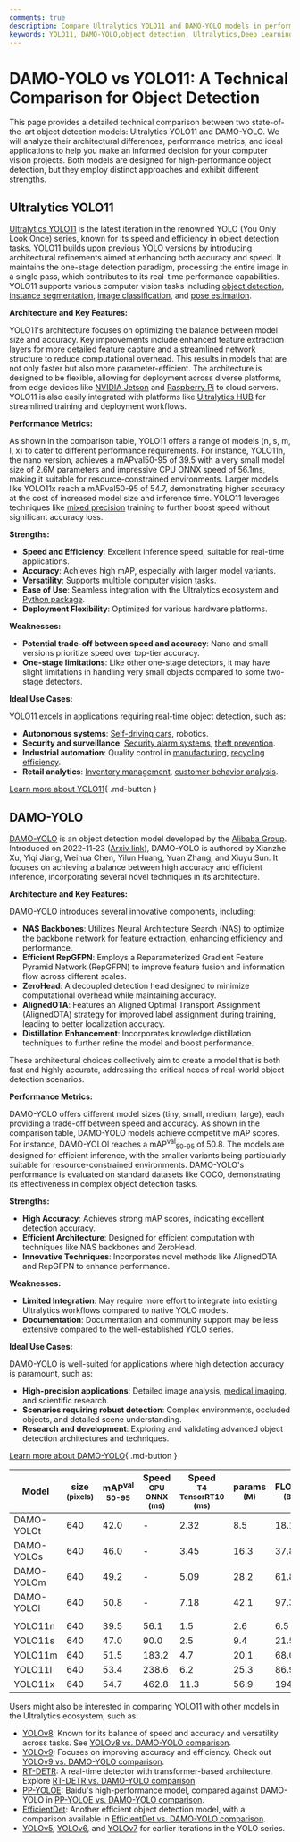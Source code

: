 ```yaml
---
comments: true
description: Compare Ultralytics YOLO11 and DAMO-YOLO models in performance, architecture, and use cases. Discover the best fit for your computer vision needs.
keywords: YOLO11, DAMO-YOLO,object detection, Ultralytics,Deep Learning, Computer Vision, Model Comparison, Neural Networks, Performance Metrics, AI Models
---
```


# DAMO-YOLO vs YOLO11: A Technical Comparison for Object Detection

This page provides a detailed technical comparison between two state-of-the-art object detection models: Ultralytics YOLO11 and DAMO-YOLO. We will analyze their architectural differences, performance metrics, and ideal applications to help you make an informed decision for your computer vision projects. Both models are designed for high-performance object detection, but they employ distinct approaches and exhibit different strengths.

<script async src="https://cdn.jsdelivr.net/npm/chart.js"></script>
<script defer src="../../javascript/benchmark.js"></script>

<canvas id="modelComparisonChart" width="1024" height="400" active-models='["DAMO-YOLO", "YOLO11"]'></canvas>

## Ultralytics YOLO11

[Ultralytics YOLO11](https://docs.ultralytics.com/models/yolo11/) is the latest iteration in the renowned YOLO (You Only Look Once) series, known for its speed and efficiency in object detection tasks. YOLO11 builds upon previous YOLO versions by introducing architectural refinements aimed at enhancing both accuracy and speed. It maintains the one-stage detection paradigm, processing the entire image in a single pass, which contributes to its real-time performance capabilities. YOLO11 supports various computer vision tasks including [object detection](https://www.ultralytics.com/glossary/object-detection), [instance segmentation](https://www.ultralytics.com/glossary/instance-segmentation), [image classification](https://docs.ultralytics.com/tasks/classify/), and [pose estimation](https://docs.ultralytics.com/tasks/pose/).

**Architecture and Key Features:**

YOLO11's architecture focuses on optimizing the balance between model size and accuracy. Key improvements include enhanced feature extraction layers for more detailed feature capture and a streamlined network structure to reduce computational overhead. This results in models that are not only faster but also more parameter-efficient. The architecture is designed to be flexible, allowing for deployment across diverse platforms, from edge devices like [NVIDIA Jetson](https://docs.ultralytics.com/guides/nvidia-jetson/) and [Raspberry Pi](https://docs.ultralytics.com/guides/raspberry-pi/) to cloud servers. YOLO11 is also easily integrated with platforms like [Ultralytics HUB](https://www.ultralytics.com/hub) for streamlined training and deployment workflows.

**Performance Metrics:**

As shown in the comparison table, YOLO11 offers a range of models (n, s, m, l, x) to cater to different performance requirements. For instance, YOLO11n, the nano version, achieves a mAPval50-95 of 39.5 with a very small model size of 2.6M parameters and impressive CPU ONNX speed of 56.1ms, making it suitable for resource-constrained environments. Larger models like YOLO11x reach a mAPval50-95 of 54.7, demonstrating higher accuracy at the cost of increased model size and inference time. YOLO11 leverages techniques like [mixed precision](https://www.ultralytics.com/glossary/mixed-precision) training to further boost speed without significant accuracy loss.

**Strengths:**

- **Speed and Efficiency**: Excellent inference speed, suitable for real-time applications.
- **Accuracy**: Achieves high mAP, especially with larger model variants.
- **Versatility**: Supports multiple computer vision tasks.
- **Ease of Use**: Seamless integration with the Ultralytics ecosystem and [Python package](https://docs.ultralytics.com/usage/python/).
- **Deployment Flexibility**: Optimized for various hardware platforms.

**Weaknesses:**

- **Potential trade-off between speed and accuracy**: Nano and small versions prioritize speed over top-tier accuracy.
- **One-stage limitations**: Like other one-stage detectors, it may have slight limitations in handling very small objects compared to some two-stage detectors.

**Ideal Use Cases:**

YOLO11 excels in applications requiring real-time object detection, such as:

- **Autonomous systems**: [Self-driving cars](https://www.ultralytics.com/solutions/ai-in-self-driving), robotics.
- **Security and surveillance**: [Security alarm systems](https://docs.ultralytics.com/guides/security-alarm-system/), [theft prevention](https://www.ultralytics.com/blog/computer-vision-for-theft-prevention-enhancing-security).
- **Industrial automation**: Quality control in [manufacturing](https://www.ultralytics.com/solutions/ai-in-manufacturing), [recycling efficiency](https://www.ultralytics.com/blog/recycling-efficiency-the-power-of-vision-ai-in-automated-sorting).
- **Retail analytics**: [Inventory management](https://www.ultralytics.com/blog/ai-for-smarter-retail-inventory-management), [customer behavior analysis](https://www.ultralytics.com/blog/achieving-retail-efficiency-with-ai).

[Learn more about YOLO11](https://docs.ultralytics.com/models/yolo11/){ .md-button }

## DAMO-YOLO

[DAMO-YOLO](https://github.com/tinyvision/DAMO-YOLO) is an object detection model developed by the [Alibaba Group](https://www.alibaba.com/). Introduced on 2022-11-23 ([Arxiv link](https://arxiv.org/abs/2211.15444v2)), DAMO-YOLO is authored by Xianzhe Xu, Yiqi Jiang, Weihua Chen, Yilun Huang, Yuan Zhang, and Xiuyu Sun. It focuses on achieving a balance between high accuracy and efficient inference, incorporating several novel techniques in its architecture.

**Architecture and Key Features:**

DAMO-YOLO introduces several innovative components, including:

- **NAS Backbones**: Utilizes Neural Architecture Search (NAS) to optimize the backbone network for feature extraction, enhancing efficiency and performance.
- **Efficient RepGFPN**: Employs a Reparameterized Gradient Feature Pyramid Network (RepGFPN) to improve feature fusion and information flow across different scales.
- **ZeroHead**: A decoupled detection head designed to minimize computational overhead while maintaining accuracy.
- **AlignedOTA**: Features an Aligned Optimal Transport Assignment (AlignedOTA) strategy for improved label assignment during training, leading to better localization accuracy.
- **Distillation Enhancement**: Incorporates knowledge distillation techniques to further refine the model and boost performance.

These architectural choices collectively aim to create a model that is both fast and highly accurate, addressing the critical needs of real-world object detection scenarios.

**Performance Metrics:**

DAMO-YOLO offers different model sizes (tiny, small, medium, large), each providing a trade-off between speed and accuracy. As shown in the comparison table, DAMO-YOLO models achieve competitive mAP scores. For instance, DAMO-YOLOl reaches a mAP<sup>val</sup><sub>50-95</sub> of 50.8. The models are designed for efficient inference, with the smaller variants being particularly suitable for resource-constrained environments. DAMO-YOLO's performance is evaluated on standard datasets like COCO, demonstrating its effectiveness in complex object detection tasks.

**Strengths:**

- **High Accuracy**: Achieves strong mAP scores, indicating excellent detection accuracy.
- **Efficient Architecture**: Designed for efficient computation with techniques like NAS backbones and ZeroHead.
- **Innovative Techniques**: Incorporates novel methods like AlignedOTA and RepGFPN to enhance performance.

**Weaknesses:**

- **Limited Integration**: May require more effort to integrate into existing Ultralytics workflows compared to native YOLO models.
- **Documentation**: Documentation and community support may be less extensive compared to the well-established YOLO series.

**Ideal Use Cases:**

DAMO-YOLO is well-suited for applications where high detection accuracy is paramount, such as:

- **High-precision applications**: Detailed image analysis, [medical imaging](https://www.ultralytics.com/solutions/ai-in-healthcare), and scientific research.
- **Scenarios requiring robust detection**: Complex environments, occluded objects, and detailed scene understanding.
- **Research and development**: Exploring and validating advanced object detection architectures and techniques.

[Learn more about DAMO-YOLO](https://github.com/tinyvision/DAMO-YOLO/blob/master/README.md){ .md-button }

| Model      | size<br><sup>(pixels) | mAP<sup>val<br>50-95 | Speed<br><sup>CPU ONNX<br>(ms) | Speed<br><sup>T4 TensorRT10<br>(ms) | params<br><sup>(M) | FLOPs<br><sup>(B) |
| ---------- | --------------------- | -------------------- | ------------------------------ | ----------------------------------- | ------------------ | ----------------- |
| DAMO-YOLOt | 640                   | 42.0                 | -                              | 2.32                                | 8.5                | 18.1              |
| DAMO-YOLOs | 640                   | 46.0                 | -                              | 3.45                                | 16.3               | 37.8              |
| DAMO-YOLOm | 640                   | 49.2                 | -                              | 5.09                                | 28.2               | 61.8              |
| DAMO-YOLOl | 640                   | 50.8                 | -                              | 7.18                                | 42.1               | 97.3              |
|            |                       |                      |                                |                                     |                    |                   |
| YOLO11n    | 640                   | 39.5                 | 56.1                           | 1.5                                 | 2.6                | 6.5               |
| YOLO11s    | 640                   | 47.0                 | 90.0                           | 2.5                                 | 9.4                | 21.5              |
| YOLO11m    | 640                   | 51.5                 | 183.2                          | 4.7                                 | 20.1               | 68.0              |
| YOLO11l    | 640                   | 53.4                 | 238.6                          | 6.2                                 | 25.3               | 86.9              |
| YOLO11x    | 640                   | 54.7                 | 462.8                          | 11.3                                | 56.9               | 194.9             |

Users might also be interested in comparing YOLO11 with other models in the Ultralytics ecosystem, such as:

- [YOLOv8](https://docs.ultralytics.com/models/yolov8/): Known for its balance of speed and accuracy and versatility across tasks. See [YOLOv8 vs. DAMO-YOLO comparison](https://docs.ultralytics.com/compare/yolov8-vs-damo-yolo/).
- [YOLOv9](https://docs.ultralytics.com/models/yolov9/): Focuses on improving accuracy and efficiency. Check out [YOLOv9 vs. DAMO-YOLO comparison](https://docs.ultralytics.com/compare/yolov9-vs-damo-yolo/).
- [RT-DETR](https://docs.ultralytics.com/models/rtdetr/): A real-time detector with transformer-based architecture. Explore [RT-DETR vs. DAMO-YOLO comparison](https://docs.ultralytics.com/compare/rtdetr-vs-damo-yolo/).
- [PP-YOLOE](https://docs.ultralytics.com/compare/pp-yoloe-vs-damo-yolo/): Baidu's high-performance model, compared against DAMO-YOLO in [PP-YOLOE vs. DAMO-YOLO comparison](https://docs.ultralytics.com/compare/pp-yoloe-vs-damo-yolo/).
- [EfficientDet](https://docs.ultralytics.com/compare/efficientdet-vs-damo-yolo/): Another efficient object detection model, with a comparison available in [EfficientDet vs. DAMO-YOLO comparison](https://docs.ultralytics.com/compare/efficientdet-vs-damo-yolo/).
- [YOLOv5](https://docs.ultralytics.com/models/yolov5/), [YOLOv6](https://docs.ultralytics.com/models/yolov6/), and [YOLOv7](https://docs.ultralytics.com/models/yolov7/) for earlier iterations in the YOLO series.
